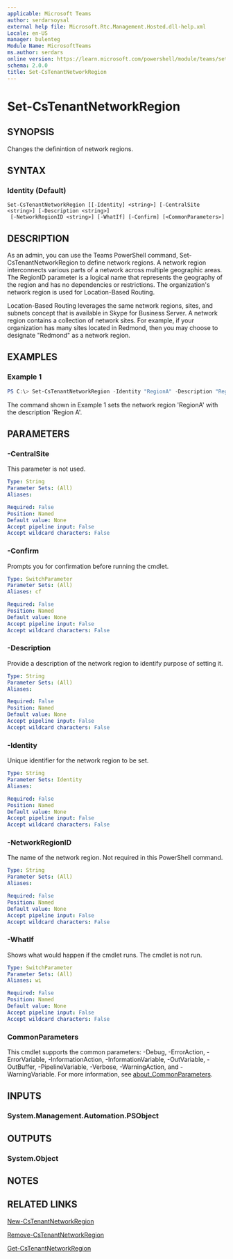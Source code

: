 ```yaml
---
applicable: Microsoft Teams
author: serdarsoysal
external help file: Microsoft.Rtc.Management.Hosted.dll-help.xml
Locale: en-US
manager: bulenteg
Module Name: MicrosoftTeams
ms.author: serdars
online version: https://learn.microsoft.com/powershell/module/teams/set-cstenantnetworkregion
schema: 2.0.0
title: Set-CsTenantNetworkRegion
---
```


# Set-CsTenantNetworkRegion

## SYNOPSIS
Changes the definintion of network regions.

## SYNTAX

### Identity (Default)
```
Set-CsTenantNetworkRegion [[-Identity] <string>] [-CentralSite <string>] [-Description <string>]
 [-NetworkRegionID <string>] [-WhatIf] [-Confirm] [<CommonParameters>]
```

## DESCRIPTION
As an admin, you can use the Teams PowerShell command, Set-CsTenantNetworkRegion to define network regions. A network region interconnects various parts of a network across multiple geographic areas. The RegionID parameter is a logical name that represents the geography of the region and has no dependencies or restrictions. The organization's network region is used for Location-Based Routing.

Location-Based Routing leverages the same network regions, sites, and subnets concept that is available in Skype for Business Server. A network region contains a collection of network sites. For example, if your organization has many sites located in Redmond, then you may choose to designate "Redmond" as a network region.

## EXAMPLES

### Example 1
```powershell
PS C:\> Set-CsTenantNetworkRegion -Identity "RegionA" -Description "Region A"
```

The command shown in Example 1 sets the network region 'RegionA' with the description 'Region A'.

## PARAMETERS

### -CentralSite
This parameter is not used.

```yaml
Type: String
Parameter Sets: (All)
Aliases:

Required: False
Position: Named
Default value: None
Accept pipeline input: False
Accept wildcard characters: False
```

### -Confirm
Prompts you for confirmation before running the cmdlet.

```yaml
Type: SwitchParameter
Parameter Sets: (All)
Aliases: cf

Required: False
Position: Named
Default value: None
Accept pipeline input: False
Accept wildcard characters: False
```

### -Description
Provide a description of the network region to identify purpose of setting it.

```yaml
Type: String
Parameter Sets: (All)
Aliases:

Required: False
Position: Named
Default value: None
Accept pipeline input: False
Accept wildcard characters: False
```

### -Identity
Unique identifier for the network region to be set.

```yaml
Type: String
Parameter Sets: Identity
Aliases:

Required: False
Position: Named
Default value: None
Accept pipeline input: False
Accept wildcard characters: False
```

### -NetworkRegionID
The name of the network region. Not required in this PowerShell command.

```yaml
Type: String
Parameter Sets: (All)
Aliases:

Required: False
Position: Named
Default value: None
Accept pipeline input: False
Accept wildcard characters: False
```

### -WhatIf
Shows what would happen if the cmdlet runs.
The cmdlet is not run.

```yaml
Type: SwitchParameter
Parameter Sets: (All)
Aliases: wi

Required: False
Position: Named
Default value: None
Accept pipeline input: False
Accept wildcard characters: False
```

### CommonParameters
This cmdlet supports the common parameters: -Debug, -ErrorAction, -ErrorVariable, -InformationAction, -InformationVariable, -OutVariable, -OutBuffer, -PipelineVariable, -Verbose, -WarningAction, and -WarningVariable. For more information, see [about_CommonParameters](https://go.microsoft.com/fwlink/?LinkID=113216).

## INPUTS

### System.Management.Automation.PSObject

## OUTPUTS

### System.Object

## NOTES

## RELATED LINKS
[New-CsTenantNetworkRegion](https://learn.microsoft.com/powershell/module/teams/new-cstenantnetworkregion)

[Remove-CsTenantNetworkRegion](https://learn.microsoft.com/powershell/module/teams/remove-cstenantnetworkregion)

[Get-CsTenantNetworkRegion](https://learn.microsoft.com/powershell/module/teams/get-cstenantnetworkregion)
